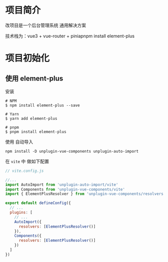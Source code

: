 # 项目简介

改项目是一个后台管理系统 通用解决方案

技术栈为：vue3 + vue-router + piniapnpm install element-plus

# 项目初始化

## 使用 element-plus

安装

```shell
# NPM
$ npm install element-plus --save

# Yarn
$ yarn add element-plus

# pnpm
$ pnpm install element-plus
```

使用 自动导入

```shell
npm install -D unplugin-vue-components unplugin-auto-import
```

在 `vite` 中 做如下配置

```js
// vite.config.js

//...
import AutoImport from 'unplugin-auto-import/vite'
import Components from 'unplugin-vue-components/vite'
import { ElementPlusResolver } from 'unplugin-vue-components/resolvers'

export default defineConfig({
  // ...
  plugins: [
    // ...
    AutoImport({
      resolvers: [ElementPlusResolver()]
    }),
    Components({
      resolvers: [ElementPlusResolver()]
    })
  ]
})
```
